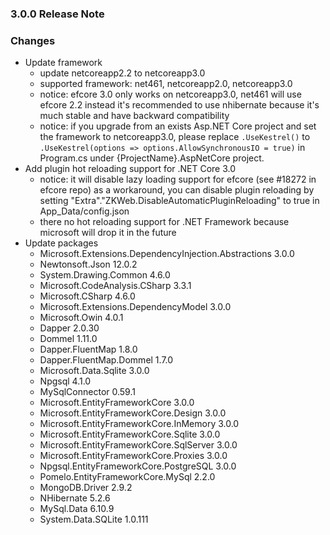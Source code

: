 ### 3.0.0 Release Note

### Changes

- Update framework
    - update netcoreapp2.2 to netcoreapp3.0
    - supported framework: net461, netcoreapp2.0, netcoreapp3.0
    - notice: efcore 3.0 only works on netcoreapp3.0, net461 will use efcore 2.2 instead
      it's recommended to use nhibernate because it's much stable and have backward compatibility
    - notice: if you upgrade from an exists Asp.NET Core project and set the framework to netcoreapp3.0,
      please replace `.UseKestrel()` to `.UseKestrel(options => options.AllowSynchronousIO = true)`
      in Program.cs under {ProjectName}.AspNetCore project.
- Add plugin hot reloading support for .NET Core 3.0
    - notice: it will disable lazy loading support for efcore (see #18272 in efcore repo)
      as a workaround, you can disable plugin reloading by setting
      "Extra"."ZKWeb.DisableAutomaticPluginReloading" to true in App_Data/config.json
    - there no hot reloading support for .NET Framework because microsoft will drop it in the future
- Update packages
    - Microsoft.Extensions.DependencyInjection.Abstractions 3.0.0
    - Newtonsoft.Json 12.0.2
    - System.Drawing.Common 4.6.0
    - Microsoft.CodeAnalysis.CSharp 3.3.1
    - Microsoft.CSharp 4.6.0
    - Microsoft.Extensions.DependencyModel 3.0.0
    - Microsoft.Owin 4.0.1
    - Dapper 2.0.30
    - Dommel 1.11.0
    - Dapper.FluentMap 1.8.0
    - Dapper.FluentMap.Dommel 1.7.0
    - Microsoft.Data.Sqlite 3.0.0
    - Npgsql 4.1.0
    - MySqlConnector 0.59.1
    - Microsoft.EntityFrameworkCore 3.0.0
    - Microsoft.EntityFrameworkCore.Design 3.0.0
    - Microsoft.EntityFrameworkCore.InMemory 3.0.0
    - Microsoft.EntityFrameworkCore.Sqlite 3.0.0
    - Microsoft.EntityFrameworkCore.SqlServer 3.0.0
    - Microsoft.EntityFrameworkCore.Proxies 3.0.0
    - Npgsql.EntityFrameworkCore.PostgreSQL 3.0.0
    - Pomelo.EntityFrameworkCore.MySql 2.2.0
    - MongoDB.Driver 2.9.2
    - NHibernate 5.2.6
    - MySql.Data 6.10.9
    - System.Data.SQLite 1.0.111
